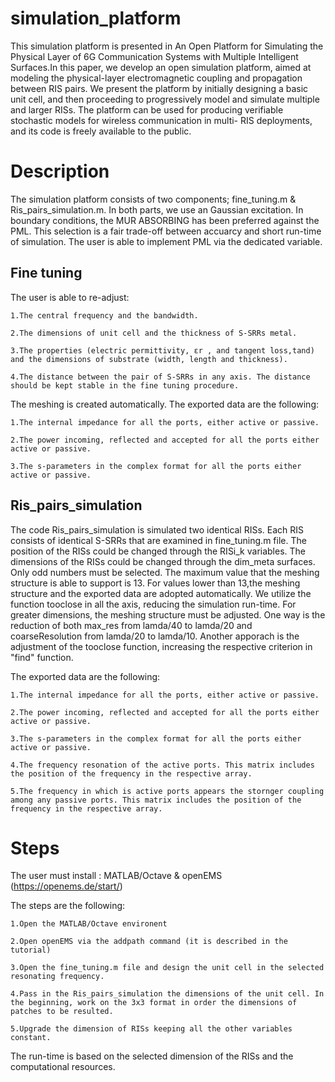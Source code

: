 # simulation_platform
This simulation platform is presented in An Open Platform for Simulating the Physical Layer of 6G Communication Systems with Multiple Intelligent Surfaces.In this paper, we develop an open simulation platform, aimed at modeling the physical-layer electromagnetic coupling and propagation between RIS pairs. We present the platform by initially designing a basic unit cell, and then proceeding to progressively model and simulate multiple and larger RISs. The platform can be used for producing verifiable stochastic models for wireless communication in multi- RIS deployments, and its code is freely available to the public.

# Description
The simulation platform consists of two components; fine_tuning.m & Ris_pairs_simulation.m. In both parts, we use an Gaussian excitation. In boundary conditions, the MUR ABSORBING has been preferred against the PML. This selection is a fair trade-off between accuarcy and short run-time of simulation. The user is able to implement PML via the dedicated variable.

## Fine tuning
The user is able to re-adjust:  
    
    1.The central frequency and the bandwidth.

    2.The dimensions of unit cell and the thickness of S-SRRs metal.

    3.The properties (electric permittivity, εr , and tangent loss,tand) and the dimensions of substrate (width, length and thickness).

    4.The distance between the pair of S-SRRs in any axis. The distance should be kept stable in the fine tuning procedure.

The meshing is created automatically. The exported data are the following:

    1.The internal impedance for all the ports, either active or passive.

    2.The power incoming, reflected and accepted for all the ports either active or passive. 

    3.The s-parameters in the complex format for all the ports either active or passive.


## Ris_pairs_simulation

The code Ris_pairs_simulation is simulated two identical RISs.
Each RIS consists of identical S-SRRs that are examined in fine_tuning.m file.
The position of the RISs could be changed through the RISi_k variables. 
The dimensions of the RISs could be changed through the dim_meta surfaces.
Only odd numbers must be selected. The maximum value that the meshing structure is able to support is 13.
For values lower than 13,the meshing structure and the exported data are adopted automatically. We utilize the function tooclose in all the axis, reducing the simulation run-time. 
For greater dimensions, the meshing structure must be adjusted. One way is the reduction of both max_res from lamda/40 to lamda/20 
and coarseResolution from lamda/20 to lamda/10.
Another apporach is the adjustment of the tooclose function, increasing the respective criterion in "find" function. 

The exported data are the following:

    1.The internal impedance for all the ports, either active or passive.

    2.The power incoming, reflected and accepted for all the ports either active or passive. 

    3.The s-parameters in the complex format for all the ports either active or passive.

    4.The frequency resonation of the active ports. This matrix includes the position of the frequency in the respective array.

    5.The frequency in which is active ports appears the stornger coupling among any passive ports. This matrix includes the position of the frequency in the respective array.


# Steps
The user must install : MATLAB/Octave & openEMS (https://openems.de/start/)

The steps are the following:

    1.Open the MATLAB/Octave environent

    2.Open openEMS via the addpath command (it is described in the tutorial)

    3.Open the fine_tuning.m file and design the unit cell in the selected resonating frequency.

    4.Pass in the Ris_pairs_simulation the dimensions of the unit cell. In the beginning, work on the 3x3 format in order the dimensions of patches to be resulted.

    5.Upgrade the dimension of RISs keeping all the other variables constant.

The run-time is based on the selected dimension of the RISs and the computational resources.
